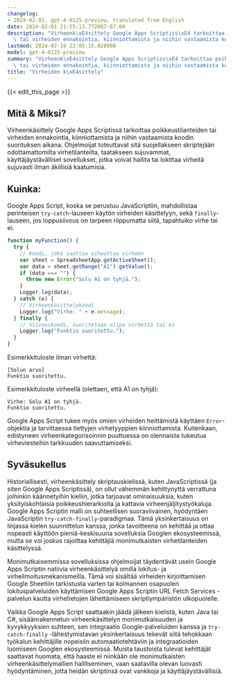 ```yaml
---
changelog:
- 2024-02-01, gpt-4-0125-preview, translated from English
date: 2024-02-01 21:55:13.772887-07:00
description: "Virheenk\xE4sittely Google Apps Scriptiss\xE4 tarkoittaa poikkeustilanteiden\
  \ tai virheiden ennakointia, kiinniottamista ja niihin vastaamista koodin suorituksen\u2026"
lastmod: 2024-02-19 22:05:15.020908
model: gpt-4-0125-preview
summary: "Virheenk\xE4sittely Google Apps Scriptiss\xE4 tarkoittaa poikkeustilanteiden\
  \ tai virheiden ennakointia, kiinniottamista ja niihin vastaamista koodin suorituksen\u2026"
title: "Virheiden k\xE4sittely"
---
```


{{< edit_this_page >}}

## Mitä & Miksi?

Virheenkäsittely Google Apps Scriptissä tarkoittaa poikkeustilanteiden tai virheiden ennakointia, kiinniottamista ja niihin vastaamista koodin suorituksen aikana. Ohjelmoijat toteuttavat sitä suojellakseen skriptejään odottamattomilta virhetilanteilta, taatakseen sujuvammat, käyttäjäystävälliset sovellukset, jotka voivat hallita tai lokittaa virheitä sujuvasti ilman äkillisiä kaatumisia.

## Kuinka:

Google Apps Script, koska se perustuu JavaScriptiin, mahdollistaa perinteisen `try-catch`-lauseen käytön virheiden käsittelyyn, sekä `finally`-lauseen, jos loppusiivous on tarpeen riippumatta siitä, tapahtuiko virhe tai ei.

```javascript
function myFunction() {
  try {
    // Koodi, joka saattaa aiheuttaa virheen
    var sheet = SpreadsheetApp.getActiveSheet();
    var data = sheet.getRange("A1").getValue();
    if (data === "") {
      throw new Error("Solu A1 on tyhjä.");
    }
    Logger.log(data);
  } catch (e) {
    // Virheenkäsittelykoodi
    Logger.log("Virhe: " + e.message);
  } finally {
    // Siivouskoodi, suoritetaan olipa virhettä tai ei
    Logger.log("Funktio suoritettu.");
  }
}
```

Esimerkkituloste ilman virhettä:
```
[Solun arvo]
Funktio suoritettu.
```

Esimerkkituloste virheellä (olettaen, että A1 on tyhjä):
```
Virhe: Solu A1 on tyhjä.
Funktio suoritettu.
```

Google Apps Script tukee myös omien virheiden heittämistä käyttäen `Error`-objektia ja tarvittaessa tiettyjen virhetyyppien kiinniottamista. Kuitenkaan, edistyneen virheenkategorisoinnin puuttuessa on olennaista tukeutua virheviesteihin tarkkuuden saavuttamiseksi.

## Syväsukellus

Historiallisesti, virheenkäsittely skriptauskielissä, kuten JavaScriptissä (ja siten Google Apps Scriptissä), on ollut vähemmän kehittynyttä verrattuna joihinkin käännetyihin kieliin, jotka tarjoavat ominaisuuksia, kuten yksityiskohtaisia poikkeushierarkioita ja kattavia virheenjäljitystyökaluja. Google Apps Scriptin malli on suhteellisen suoraviivainen, hyödyntäen JavaScriptin `try-catch-finally`-paradigmaa. Tämä yksinkertaisuus on linjassa kielen suunnittelun kanssa, jonka tavoitteena on kehittää ja ottaa nopeasti käyttöön pieniä-keskisuuria sovelluksia Googlen ekosysteemissä, mutta se voi joskus rajoittaa kehittäjiä monimutkaisten virhetilanteiden käsittelyssä.

Monimutkaisemmissa sovelluksissa ohjelmoijat täydentävät usein Google Apps Scriptin natiivia virheenkäsittelyä omilla lokitus- ja virheilmoitusmekanismeilla. Tämä voi sisältää virheiden kirjoittamisen Google Sheetiiin tarkistusta varten tai kolmannen osapuolen lokituspalveluiden käyttämisen Google Apps Scriptin URL Fetch Services -palvelun kautta virhetietojen lähettämiseen skriptiympäristön ulkopuolelle.

Vaikka Google Apps Script saattaakin jäädä jälkeen kielistä, kuten Java tai C#, sisäänrakennetun virheenkäsittelyn monimutkaisuuden ja kyvykkyyksien suhteen, sen integraatio Google-palveluiden kanssa ja `try-catch-finally` -lähestymistavan yksinkertaisuus tekevät siitä tehokkaan työkalun kehittäjille nopeisiin automaatiotehtäviin ja integraatioiden luomiseen Googlen ekosysteemissä. Muista taustoista tulevat kehittäjät saattavat huomata, että haaste ei niinkään ole monimutkaisten virheenkäsittelymallien hallitseminen, vaan saatavilla olevan luovasti hyödyntäminen, jotta heidän skriptinsä ovat vankkoja ja käyttäjäystävällisiä.
